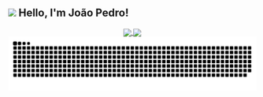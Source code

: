## <img src="https://raw.githubusercontent.com/alexnaiman/alexnaiman/master/resources/welcomeglitch.gif" width="50px" /> Hello, I'm João Pedro!

<div align="center">
  <a href="https://github.com/jpedroreiss">
  <img height="180em" align="center" src="https://github-readme-stats.vercel.app/api?username=jpedroreiss&show_icons=true&theme=dracula&include_all_commits=true&count_private=true"/>
  <img height="180em" align="center" src="https://github-readme-stats.vercel.app/api/top-langs/?username=jpedroreiss&&layout=compact&hide=shell&theme=dracula"/>
</div>

<img src="https://raw.githubusercontent.com/Platane/snk/output/github-contribution-grid-snake.svg"/>


